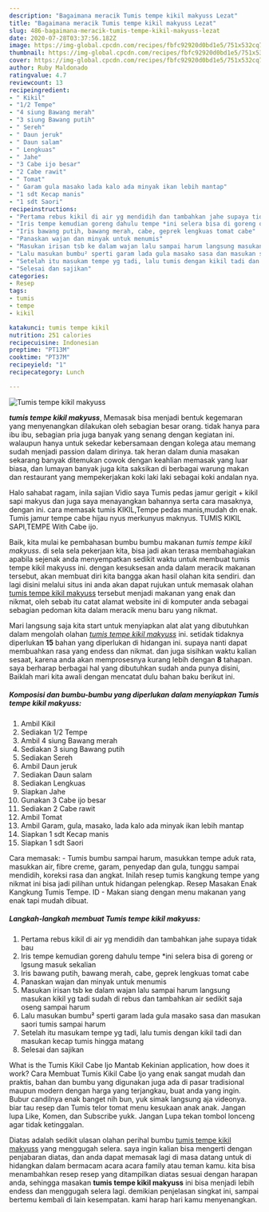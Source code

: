 ```yaml
---
description: "Bagaimana meracik Tumis tempe kikil makyuss Lezat"
title: "Bagaimana meracik Tumis tempe kikil makyuss Lezat"
slug: 486-bagaimana-meracik-tumis-tempe-kikil-makyuss-lezat
date: 2020-07-28T03:37:56.182Z
image: https://img-global.cpcdn.com/recipes/fbfc92920d0bd1e5/751x532cq70/tumis-tempe-kikil-makyuss-foto-resep-utama.jpg
thumbnail: https://img-global.cpcdn.com/recipes/fbfc92920d0bd1e5/751x532cq70/tumis-tempe-kikil-makyuss-foto-resep-utama.jpg
cover: https://img-global.cpcdn.com/recipes/fbfc92920d0bd1e5/751x532cq70/tumis-tempe-kikil-makyuss-foto-resep-utama.jpg
author: Ruby Maldonado
ratingvalue: 4.7
reviewcount: 13
recipeingredient:
- " Kikil"
- "1/2 Tempe"
- "4 siung Bawang merah"
- "3 siung Bawang putih"
- " Sereh"
- " Daun jeruk"
- " Daun salam"
- " Lengkuas"
- " Jahe"
- "3 Cabe ijo besar"
- "2 Cabe rawit"
- " Tomat"
- " Garam gula masako lada kalo ada minyak ikan lebih mantap"
- "1 sdt Kecap manis"
- "1 sdt Saori"
recipeinstructions:
- "Pertama rebus kikil di air yg mendidih dan tambahkan jahe supaya tidak bau"
- "Iris tempe kemudian goreng dahulu tempe *ini selera bisa di goreng or lgsung masuk sekalian"
- "Iris bawang putih, bawang merah, cabe, geprek lengkuas tomat cabe"
- "Panaskan wajan dan minyak untuk menumis"
- "Masukan irisan tsb ke dalam wajan lalu sampai harum langsung masukan kikil yg tadi sudah di rebus dan tambahkan air sedikit saja oseng sampai harum"
- "Lalu masukan bumbu² sperti garam lada gula masako sasa dan masukan saori tumis sampai harum"
- "Setelah itu masukam tempe yg tadi, lalu tumis dengan kikil tadi dan masukan kecap tumis hingga matang"
- "Selesai dan sajikan"
categories:
- Resep
tags:
- tumis
- tempe
- kikil

katakunci: tumis tempe kikil 
nutrition: 251 calories
recipecuisine: Indonesian
preptime: "PT13M"
cooktime: "PT37M"
recipeyield: "1"
recipecategory: Lunch

---
```



![Tumis tempe kikil makyuss](https://img-global.cpcdn.com/recipes/fbfc92920d0bd1e5/751x532cq70/tumis-tempe-kikil-makyuss-foto-resep-utama.jpg)

<b><i>tumis tempe kikil makyuss</i></b>, Memasak bisa menjadi bentuk kegemaran yang menyenangkan dilakukan oleh sebagian besar orang. tidak hanya para ibu ibu, sebagian pria juga banyak yang senang dengan kegiatan ini. walaupun hanya untuk sekedar kebersamaan dengan kolega atau memang sudah menjadi passion dalam dirinya. tak heran dalam dunia masakan sekarang banyak ditemukan cowok dengan keahlian memasak yang luar biasa, dan lumayan banyak juga kita saksikan di berbagai warung makan dan restaurant yang mempekerjakan koki laki laki sebagai koki andalan nya.

Halo sahabat ragam, inila sajian Vidio saya Tumis pedas jamur gerigit + kikil sapi makyus dan juga saya menayangkan bahannya serta cara masaknya, dengan ini. cara memasak tumis KIKIL,Tempe pedas manis,mudah dn enak. Tumis jamur tempe cabe hijau nyus merkunyus maknyus. TUMIS KIKIL SAPI,TEMPE With Cabe ijo.

Baik, kita mulai ke pembahasan bumbu bumbu makanan <i>tumis tempe kikil makyuss</i>. di sela sela pekerjaan kita, bisa jadi akan terasa membahagiakan apabila sejenak anda menyempatkan sedikit waktu untuk membuat tumis tempe kikil makyuss ini. dengan kesuksesan anda dalam meracik makanan tersebut, akan membuat diri kita bangga akan hasil olahan kita sendiri. dan lagi disini melalui situs ini anda akan dapat rujukan untuk memasak olahan <u>tumis tempe kikil makyuss</u> tersebut menjadi makanan yang enak dan nikmat, oleh sebab itu catat alamat website ini di komputer anda sebagai sebagian pedoman kita dalam meracik menu baru yang nikmat.


Mari langsung saja kita start untuk menyiapkan alat alat yang dibutuhkan dalam mengolah olahan <u><i>tumis tempe kikil makyuss</i></u> ini. setidak tidaknya diperlukan <b>15</b> bahan yang diperlukan di hidangan ini. supaya nanti dapat membuahkan rasa yang endess dan nikmat. dan juga sisihkan waktu kalian sesaat, karena anda akan memprosesnya kurang lebih dengan <b>8</b> tahapan. saya berharap berbagai hal yang dibutuhkan sudah anda punya disini, Baiklah mari kita awali dengan mencatat dulu bahan baku berikut ini.

<!--inarticleads1-->

##### Komposisi dan bumbu-bumbu yang diperlukan dalam menyiapkan Tumis tempe kikil makyuss:

1. Ambil  Kikil
1. Sediakan 1/2 Tempe
1. Ambil 4 siung Bawang merah
1. Sediakan 3 siung Bawang putih
1. Sediakan  Sereh
1. Ambil  Daun jeruk
1. Sediakan  Daun salam
1. Sediakan  Lengkuas
1. Siapkan  Jahe
1. Gunakan 3 Cabe ijo besar
1. Sediakan 2 Cabe rawit
1. Ambil  Tomat
1. Ambil  Garam, gula, masako, lada kalo ada minyak ikan lebih mantap
1. Siapkan 1 sdt Kecap manis
1. Siapkan 1 sdt Saori


Cara memasak: - Tumis bumbu sampai harum, masukkan tempe aduk rata, masukkan air, fibre creme, garam, penyedap dan gula, tunggu sampai mendidih, koreksi rasa dan angkat. Inilah resep tumis kangkung tempe yang nikmat ini bisa jadi pilihan untuk hidangan pelengkap. Resep Masakan Enak Kangkung Tumis Tempe. ID - Makan siang dengan menu makanan yang enak tapi mudah dibuat. 

<!--inarticleads2-->

##### Langkah-langkah membuat Tumis tempe kikil makyuss:

1. Pertama rebus kikil di air yg mendidih dan tambahkan jahe supaya tidak bau
1. Iris tempe kemudian goreng dahulu tempe *ini selera bisa di goreng or lgsung masuk sekalian
1. Iris bawang putih, bawang merah, cabe, geprek lengkuas tomat cabe
1. Panaskan wajan dan minyak untuk menumis
1. Masukan irisan tsb ke dalam wajan lalu sampai harum langsung masukan kikil yg tadi sudah di rebus dan tambahkan air sedikit saja oseng sampai harum
1. Lalu masukan bumbu² sperti garam lada gula masako sasa dan masukan saori tumis sampai harum
1. Setelah itu masukam tempe yg tadi, lalu tumis dengan kikil tadi dan masukan kecap tumis hingga matang
1. Selesai dan sajikan


What is the Tumis Kikil Cabe Ijo Mantab Kekinian application, how does it work? Cara Membuat Tumis Kikil Cabe Ijo yang enak sangat mudah dan praktis, bahan dan bumbu yang digunakan juga ada di pasar tradisional maupun modern dengan harga yang terjangkau, buat anda yang ingin. Bubur candilnya enak banget nih bun, yuk simak langsung aja videonya. biar tau resep dan Tumis telor tomat menu kesukaan anak anak. Jangan lupa Like, Komen, dan Subscribe yukk. Jangan Lupa tekan tombol lonceng agar tidak ketinggalan. 

Diatas adalah sedikit ulasan olahan perihal bumbu <u>tumis tempe kikil makyuss</u> yang menggugah selera. saya ingin kalian bisa mengerti dengan penjabaran diatas, dan anda dapat memasak lagi di masa datang untuk di hidangkan dalam bermacam acara acara family atau teman kamu. kita bisa menambahkan resep resep yang ditampilkan diatas sesuai dengan harapan anda, sehingga masakan <b>tumis tempe kikil makyuss</b> ini bisa menjadi lebih endess dan menggugah selera lagi. demikian penjelasan singkat ini, sampai bertemu kembali di lain kesempatan. kami harap hari kamu menyenangkan.
